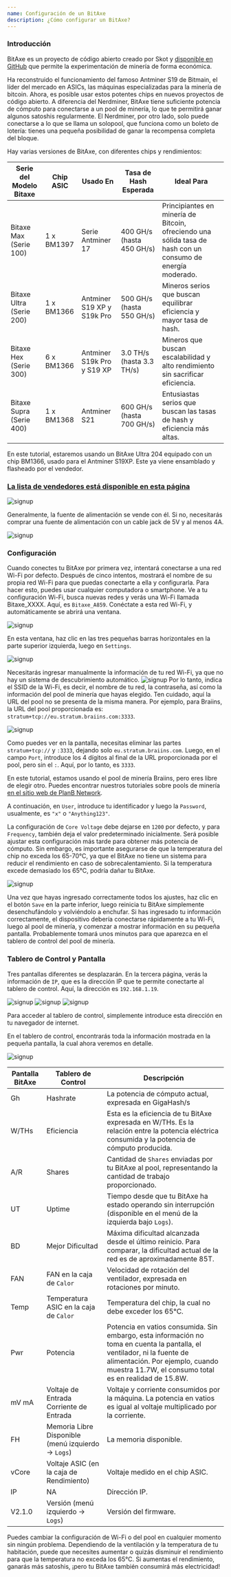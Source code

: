 ```yaml
---
name: Configuración de un BitAxe
description: ¿Cómo configurar un BitAxe?
---
```


### Introducción

BitAxe es un proyecto de código abierto creado por Skot y [disponible en GitHub](https://github.com/skot/bitaxe) que permite la experimentación de minería de forma económica.

Ha reconstruido el funcionamiento del famoso Antminer S19 de Bitmain, el líder del mercado en ASICs, las máquinas especializadas para la minería de bitcoin. Ahora, es posible usar estos potentes chips en nuevos proyectos de código abierto. A diferencia del Nerdminer, BitAxe tiene suficiente potencia de cómputo para conectarse a un pool de minería, lo que te permitirá ganar algunos satoshis regularmente. El Nerdminer, por otro lado, solo puede conectarse a lo que se llama un solopool, que funciona como un boleto de lotería: tienes una pequeña posibilidad de ganar la recompensa completa del bloque.

Hay varias versiones de BitAxe, con diferentes chips y rendimientos:

| Serie del Modelo Bitaxe  | Chip ASIC | Usado En                     | Tasa de Hash Esperada       | Ideal Para                                                                                                  |
| ------------------------ | --------- | --------------------------- | --------------------------- | ---------------------------------------------------------------------------------------------------------- |
| Bitaxe Max (Serie 100)   | 1 x BM1397| Serie Antminer 17           | 400 GH/s (hasta 450 GH/s)   | Principiantes en minería de Bitcoin, ofreciendo una sólida tasa de hash con un consumo de energía moderado.|
| Bitaxe Ultra (Serie 200) | 1 x BM1366| Antminer S19 XP y S19k Pro  | 500 GH/s (hasta 550 GH/s)   | Mineros serios que buscan equilibrar eficiencia y mayor tasa de hash.                                      |
| Bitaxe Hex (Serie 300)   | 6 x BM1366| Antminer S19k Pro y S19 XP  | 3.0 TH/s (hasta 3.3 TH/s)   | Mineros que buscan escalabilidad y alto rendimiento sin sacrificar eficiencia.                             |
| Bitaxe Supra (Serie 400) | 1 x BM1368| Antminer S21                | 600 GH/s (hasta 700 GH/s)   | Entusiastas serios que buscan las tasas de hash y eficiencia más altas.                                    |

En este tutorial, estaremos usando un BitAxe Ultra 204 equipado con un chip BM1366, usado para el Antminer S19XP. Este ya viene ensamblado y flasheado por el vendedor.

### [La lista de vendedores está disponible en esta página](https://bitaxe.org/legit.html)

![signup](assets/2.webp)

Generalmente, la fuente de alimentación se vende con él. Si no, necesitarás comprar una fuente de alimentación con un cable jack de 5V y al menos 4A.

![signup](assets/1.webp)

### Configuración
Cuando conectes tu BitAxe por primera vez, intentará conectarse a una red Wi-Fi por defecto. Después de cinco intentos, mostrará el nombre de su propia red Wi-Fi para que puedas conectarte a ella y configurarla.
Para hacer esto, puedes usar cualquier computadora o smartphone. Ve a tu configuración Wi-Fi, busca nuevas redes y verás una Wi-Fi llamada Bitaxe_XXXX. Aquí, es `Bitaxe_A859`. Conéctate a esta red Wi-Fi, y automáticamente se abrirá una ventana.

![signup](assets/3.webp)

En esta ventana, haz clic en las tres pequeñas barras horizontales en la parte superior izquierda, luego en `Settings`.

![signup](assets/4.webp)

Necesitarás ingresar manualmente la información de tu red Wi-Fi, ya que no hay un sistema de descubrimiento automático.
![signup](assets/5.webp)
Por lo tanto, indica el SSID de la Wi-Fi, es decir, el nombre de tu red, la contraseña, así como la información del pool de minería que hayas elegido. Ten cuidado, aquí la URL del pool no se presenta de la misma manera. Por ejemplo, para Braiins, la URL del pool proporcionada es: `stratum+tcp://eu.stratum.braiins.com:3333`.

![signup](assets/6.webp)

Como puedes ver en la pantalla, necesitas eliminar las partes `stratum+tcp://` y `:3333`, dejando solo `eu.stratum.braiins.com`. Luego, en el campo `Port`, introduce los 4 dígitos al final de la URL proporcionada por el pool, pero sin el `:`. Aquí, por lo tanto, es `3333`.

En este tutorial, estamos usando el pool de minería Braiins, pero eres libre de elegir otro. Puedes encontrar nuestros tutoriales sobre pools de minería [en el sitio web de PlanB Network](https://planb.network/en/tutorials/mining).

A continuación, en `User`, introduce tu identificador y luego la `Password`, usualmente, es `"x"` o `"Anything123"`.

La configuración de `Core Voltage` debe dejarse en `1200` por defecto, y para `Frequency`, también deja el valor predeterminado inicialmente. Será posible ajustar esta configuración más tarde para obtener más potencia de cómputo. Sin embargo, es importante asegurarse de que la temperatura del chip no exceda los 65-70°C, ya que el BitAxe no tiene un sistema para reducir el rendimiento en caso de sobrecalentamiento. Si la temperatura excede demasiado los 65°C, podría dañar tu BitAxe.

![signup](assets/7.webp)

Una vez que hayas ingresado correctamente todos los ajustes, haz clic en el botón `Save` en la parte inferior, luego reinicia tu BitAxe simplemente desenchufándolo y volviéndolo a enchufar.
Si has ingresado tu información correctamente, el dispositivo debería conectarse rápidamente a tu Wi-Fi, luego al pool de minería, y comenzar a mostrar información en su pequeña pantalla. Probablemente tomará unos minutos para que aparezca en el tablero de control del pool de minería.
### Tablero de Control y Pantalla

Tres pantallas diferentes se desplazarán. En la tercera página, verás la información de `IP`, que es la dirección IP que te permite conectarte al tablero de control. Aquí, la dirección es `192.168.1.19`.

![signup](assets/8.webp) ![signup](assets/9.webp) ![signup](assets/10.webp)

Para acceder al tablero de control, simplemente introduce esta dirección en tu navegador de internet.

En el tablero de control, encontrarás toda la información mostrada en la pequeña pantalla, la cual ahora veremos en detalle.

![signup](assets/11.webp)

| Pantalla BitAxe | Tablero de Control                         | Descripción                                                                                                                                                                                                               |
| --------------- | ------------------------------------------- | ------------------------------------------------------------------------------------------------------------------------------------------------------------------------------------------------------------------------- |
| Gh              | Hashrate                                    | La potencia de cómputo actual, expresada en GigaHash/s                                                                                                                                                                    |
| W/THs           | Eficiencia                                 | Esta es la eficiencia de tu BitAxe expresada en W/THs. Es la relación entre la potencia eléctrica consumida y la potencia de cómputo producida.                                                                            |
| A/R             | Shares                                      | Cantidad de `Shares` enviadas por tu BitAxe al pool, representando la cantidad de trabajo proporcionado.                                                                                                                 |
| UT              | Uptime                                      | Tiempo desde que tu BitAxe ha estado operando sin interrupción (disponible en el menú de la izquierda bajo `Logs`).                                                                                                      |
| BD            | Mejor Dificultad                            | Máxima dificultad alcanzada desde el último reinicio. Para comparar, la dificultad actual de la red es de aproximadamente 85T.                                                                                             |
| FAN           | FAN en la caja de `Calor`                   | Velocidad de rotación del ventilador, expresada en rotaciones por minuto.                                                                                                                                                  |
| Temp          | Temperatura ASIC en la caja de `Calor`      | Temperatura del chip, la cual no debe exceder los 65°C.                                                                                                                                                                    |
| Pwr           | Potencia                                    | Potencia en vatios consumida. Sin embargo, esta información no toma en cuenta la pantalla, el ventilador, ni la fuente de alimentación. Por ejemplo, cuando muestra 11.7W, el consumo total es en realidad de 15.8W.      |
| mV mA         | Voltaje de Entrada Corriente de Entrada     | Voltaje y corriente consumidos por la máquina. La potencia en vatios es igual al voltaje multiplicado por la corriente.                                                                                                    |
| FH            | Memoria Libre Disponible (menú izquierdo -> `Logs`) | La memoria disponible.                                                                                                                                                                                                   |
| vCore         | Voltaje ASIC (en la caja de Rendimiento)    | Voltaje medido en el chip ASIC.                                                                                                                                                                                           |
| IP            | NA                                          | Dirección IP.                                                                                                                                                                                                             |
| V2.1.0        | Versión (menú izquierdo -> `Logs`)          | Versión del firmware.                                                                                                                                                                                                     |
Puedes cambiar la configuración de Wi-Fi o del pool en cualquier momento sin ningún problema.
Dependiendo de la ventilación y la temperatura de tu habitación, puede que necesites aumentar o quizás disminuir el rendimiento para que la temperatura no exceda los 65°C. Si aumentas el rendimiento, ganarás más satoshis, ¡pero tu BitAxe también consumirá más electricidad!